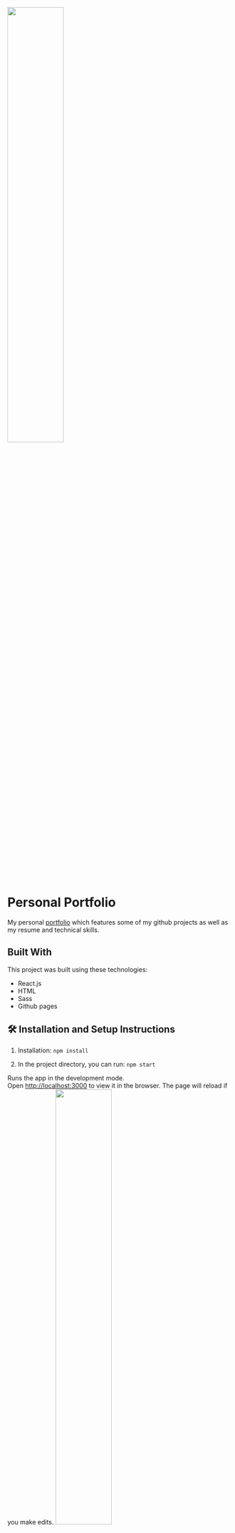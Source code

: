 <img src="https://github.com/catherineisonline/personal-portfolio/blob/main/public/project-preview.jpeg?raw=true" width="50%"><img/>

# Personal Portfolio

My personal <a href="https://catherineisonline.github.io/personal-portfolio/">portfolio</a> which features some of my github projects as well as my resume and technical skills.<br/>

## Built With

This project was built using these technologies:

- React.js
- HTML
- Sass
- Github pages

## 🛠 Installation and Setup Instructions

1. Installation: `npm install`

2. In the project directory, you can run: `npm start`

Runs the app in the development mode.\
Open [http://localhost:3000](http://localhost:3000) to view it in the browser.
The page will reload if you make edits.
<img src="https://github.com/catherineisonline/personal-portfolio/blob/main/public/project-preview.jpeg?raw=true" width="50%"><img/>

# Personal Portfolio

My personal <a href="https://catherineisonline.github.io/personal-portfolio/">portfolio</a> which features some of my github projects as well as my resume and technical skills.<br/>

## Built With

This project was built using these technologies:

- React.js
- HTML
- Sass
- Github pages

## 🛠 Installation and Setup Instructions

1. Installation: `npm install`

2. In the project directory, you can run: `npm start`

Runs the app in the development mode.\
Open [http://localhost:3000](http://localhost:3000) to view it in the browser.
The page will reload if you make edits.
